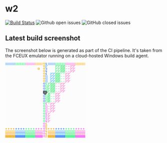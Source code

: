 # w2

[![Build Status](https://dev.azure.com/hxlnt/w2/_apis/build/status/hxlnt.w2?branchName=master)](https://dev.azure.com/hxlnt/w2/_build/latest?definitionId=1&branchName=master) ![Github open issues](https://img.shields.io/github/issues/hxlnt/w2.svg) ![GitHub closed issues](https://img.shields.io/github/issues-closed/hxlnt/w2.svg)

## Latest build screenshot

The screenshot below is generated as part of the CI pipeline. It's taken from the FCEUX emulator running on a cloud-hosted Windows build agent.

![Latest screenshot](build/screenshot.png)
